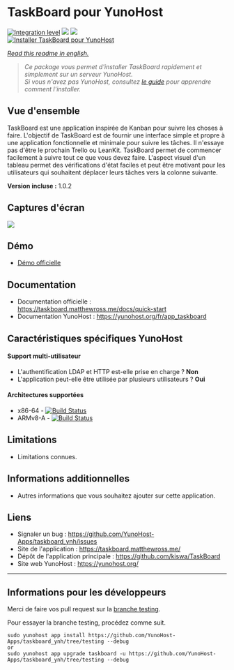 # TaskBoard pour YunoHost

[![Integration level](https://dash.yunohost.org/integration/taskboard.svg)](https://dash.yunohost.org/appci/app/taskboard) ![](https://ci-apps.yunohost.org/ci/badges/taskboard.status.svg) ![](https://ci-apps.yunohost.org/ci/badges/taskboard.maintain.svg)  
[![Installer TaskBoard pour YunoHost](https://install-app.yunohost.org/install-with-yunohost.svg)](https://install-app.yunohost.org/?app=taskboard)

*[Read this readme in english.](./README.md)* 

> *Ce package vous permet d'installer TaskBoard rapidement et simplement sur un serveur YunoHost.  
Si vous n'avez pas YunoHost, consultez [le guide](https://yunohost.org/#/install) pour apprendre comment l'installer.*

## Vue d'ensemble
TaskBoard est une application inspirée de Kanban pour suivre les choses à faire.
L'objectif de TaskBoard est de fournir une interface simple et propre à une application fonctionnelle et minimale pour suivre les tâches. Il n'essaye pas d'être le prochain Trello ou LeanKit.
TaskBoard permet de commencer facilement à suivre tout ce que vous devez faire. L'aspect visuel d'un tableau permet des vérifications d'état faciles et peut être motivant pour les utilisateurs qui souhaitent déplacer leurs tâches vers la colonne suivante.

**Version incluse :** 1.0.2

## Captures d'écran

![](https://taskboard.matthewross.me/img/boards.043340f1.png)

## Démo

* [Démo officielle](https://taskboard.matthewross.me/demo)

## Documentation

 * Documentation officielle : https://taskboard.matthewross.me/docs/quick-start
 * Documentation YunoHost :  https://yunohost.org/fr/app_taskboard

## Caractéristiques spécifiques YunoHost

#### Support multi-utilisateur

* L'authentification LDAP et HTTP est-elle prise en charge ? **Non**
* L'application peut-elle être utilisée par plusieurs utilisateurs ? **Oui**

#### Architectures supportées

* x86-64 - [![Build Status](https://ci-apps.yunohost.org/ci/logs/taskboard%20%28Apps%29.svg)](https://ci-apps.yunohost.org/ci/apps/taskboard/)
* ARMv8-A - [![Build Status](https://ci-apps-arm.yunohost.org/ci/logs/taskboard%20%28Apps%29.svg)](https://ci-apps-arm.yunohost.org/ci/apps/taskboard/)

## Limitations

* Limitations connues.

## Informations additionnelles

* Autres informations que vous souhaitez ajouter sur cette application.

## Liens

 * Signaler un bug : https://github.com/YunoHost-Apps/taskboard_ynh/issues
 * Site de l'application : https://taskboard.matthewross.me/
 * Dépôt de l'application principale : https://github.com/kiswa/TaskBoard
 * Site web YunoHost : https://yunohost.org/

---

## Informations pour les développeurs

Merci de faire vos pull request sur la [branche testing](https://github.com/YunoHost-Apps/taskboard_ynh/tree/testing).

Pour essayer la branche testing, procédez comme suit.
```
sudo yunohost app install https://github.com/YunoHost-Apps/taskboard_ynh/tree/testing --debug
or
sudo yunohost app upgrade taskboard -u https://github.com/YunoHost-Apps/taskboard_ynh/tree/testing --debug
```
